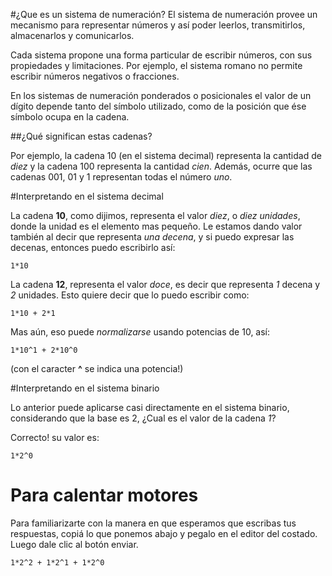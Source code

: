#¿Que es un sistema de numeración?
El sistema de numeración provee un mecanismo para representar números y así poder leerlos, transmitirlos, almacenarlos y comunicarlos.

Cada sistema propone una forma particular de escribir números, con sus propiedades y limitaciones. Por ejemplo, el sistema romano no permite escribir números negativos o fracciones.

En los sistemas de numeración ponderados o posicionales el valor de un dígito depende tanto del símbolo utilizado, como de la posición que ése símbolo ocupa en la cadena.

##¿Qué significan estas cadenas?

Por ejemplo, la cadena 10 (en el sistema decimal) representa la cantidad de _diez_  y la cadena 100 representa la cantidad _cien_. Además, ocurre que las cadenas 001, 01 y 1 representan todas el número _uno_.

#Interpretando en el sistema decimal

La cadena **10**, como dijimos, representa el valor _diez_, o _diez unidades_, donde la unidad es el elemento mas pequeño. Le estamos dando valor también al decir que representa *una decena*, y si puedo expresar las decenas, entonces puedo escribirlo así:
```
1*10
```

La cadena **12**, representa el valor _doce_, es decir que representa *1* decena y *2* unidades. Esto quiere decir que lo puedo escribir como:

```
1*10 + 2*1
```

Mas aún, eso puede _normalizarse_ usando potencias de 10, así:

```
1*10^1 + 2*10^0
```

(con el caracter **^** se indica una potencia!)

#Interpretando en el sistema binario

Lo anterior puede aplicarse casi directamente en el sistema binario, considerando que la base es 2, ¿Cual es el valor de la cadena *1*? 

Correcto! su valor es:

```
1*2^0
```

# Para calentar motores

Para familiarizarte con la manera en que esperamos que escribas tus respuestas, copiá lo que ponemos abajo y pegalo en el editor del costado. Luego dale clic al botón enviar.

```
1*2^2 + 1*2^1 + 1*2^0
```
